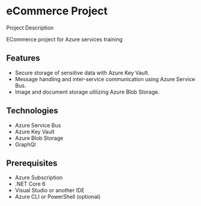 # eCommerce Project

Project Description

ECommerce project for Azure services training

## Features

* Secure storage of sensitive data with Azure Key Vault.
* Message handling and inter-service communication using Azure Service Bus.
* Image and document storage utilizing Azure Blob Storage.

## Technologies

* Azure Service Bus
* Azure Key Vault
* Azure Blob Storage
* GraphQl

## Prerequisites

* Azure Subscription
* .NET Core 6
* Visual Studio or another IDE
* Azure CLI or PowerShell (optional)
